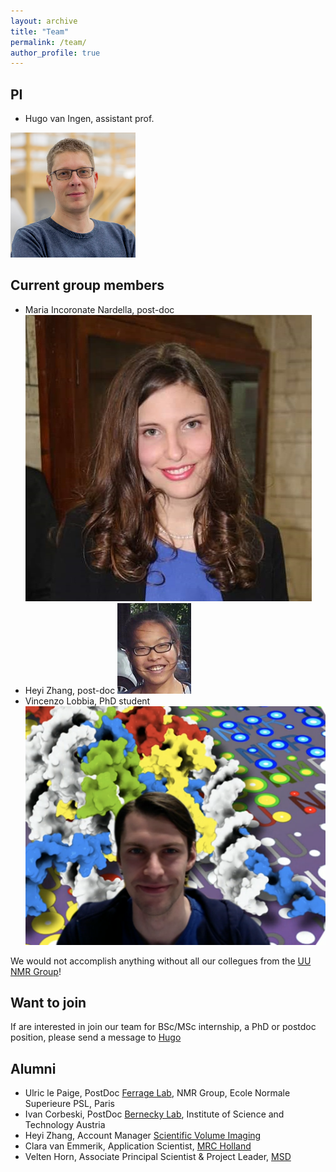 ```yaml
---
layout: archive
title: "Team"
permalink: /team/
author_profile: true
---
```


PI
---

* Hugo van Ingen, assistant prof.
<img src="images/hugo.png" alt="Hugo" width="200"/>

Current group members
-------------------------------------------------

* Maria Incoronate Nardella, post-doc
![Maria](/images/maria.jpg)
* Heyi Zhang, post-doc
![Heyi](/images/Heyi.png)
* Vincenzo Lobbia, PhD student
![Vince](/images/vincenzo.png)

We would not accomplish anything without all our collegues from the [UU NMR Group](https://www.uu.nl/en/research/nmr/people)!

Want to join
-----------------------------------

If are interested in join our team for BSc/MSc internship, a PhD or postdoc position, please send a message to [Hugo](<h.vaningen@uu.nl>)

Alumni
------

* Ulric le Paige, PostDoc [Ferrage Lab](https://www.chimie.ens.fr/recherche/laboratoire-lbm/structure-and-dynamics-of-biomolecules/), NMR Group, Ecole Normale Superieure PSL, Paris
* Ivan Corbeski, PostDoc [Bernecky Lab](http://berneckylab.ist.ac.at), Institute of Science and Technology Austria
* Heyi Zhang, Account Manager [Scientific Volume Imaging](https:)
* Clara van Emmerik, Application Scientist, [MRC Holland](https://mrc-holland.nl)
* Velten Horn, Associate Principal Scientist & Project Leader, [MSD](https://msd.nl)

